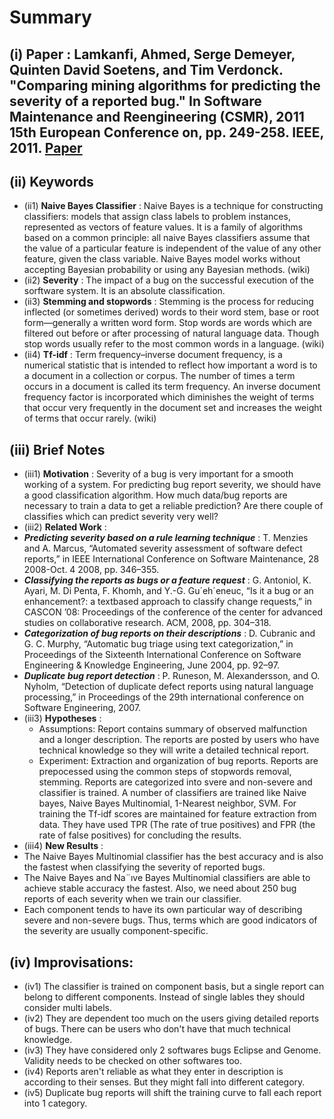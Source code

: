 # Summary 
## (i) Paper : Lamkanfi, Ahmed, Serge Demeyer, Quinten David Soetens, and Tim Verdonck. "Comparing mining algorithms for predicting the severity of a reported bug." In Software Maintenance and Reengineering (CSMR), 2011 15th European Conference on, pp. 249-258. IEEE, 2011. [Paper](Read2.pdf)

## (ii) Keywords

  * (ii1) **Naive Bayes Classifier** : Naive Bayes is a technique for constructing classifiers: models that assign class labels to problem instances, represented as vectors of feature values. It is a family of algorithms based on a common principle: all naive Bayes classifiers assume that the value of a particular feature is independent of the value of any other feature, given the class variable. Naive Bayes model works without accepting Bayesian probability or using any Bayesian methods. (wiki)
  * (ii2) **Severity** : The impact of a bug on the successful execution of the sorftware system. It is an absolute classification.
  * (ii3) **Stemming and stopwords** : Stemming is the process for reducing inflected (or sometimes derived) words to their word stem, base or root form—generally a written word form. Stop words are words which are filtered out before or after processing of natural language data. Though stop words usually refer to the most common words in a language. (wiki)
  * (ii4) **Tf-idf**  : Term frequency–inverse document frequency, is a numerical statistic that is intended to reflect how important a word is to a document in a collection or corpus. The number of times a term occurs in a document is called its term frequency. An inverse document frequency factor is incorporated which diminishes the weight of terms that occur very frequently in the document set and increases the weight of terms that occur rarely. (wiki)

## (iii) Brief Notes

  * (iii1) **Motivation** : Severity of a bug is very important for a smooth working of a system. For predicting bug report severity, we should have a good classification algorithm. How much data/bug reports are necessary to train a data to get a reliable prediction? Are there couple of classifies which can predict severity very well?
  * (iii2) **Related Work** :
   * **_Predicting severity based on a rule learning technique_** : T. Menzies and A. Marcus, “Automated severity assessment of software defect reports,” in IEEE International Conference on Software Maintenance, 28 2008-Oct. 4 2008, pp. 346–355.
   * **_Classifying the reports as bugs or a feature request_** : G. Antoniol, K. Ayari, M. Di Penta, F. Khomh, and Y.-G. Gu´eh´eneuc, “Is it a bug or an enhancement?: a textbased approach to classify change requests,” in CASCON ’08: Proceedings of the conference of the center for advanced studies on collaborative research. ACM, 2008, pp. 304–318.
   * **_Categorization of bug reports on their descriptions_** : D. Cubranic and G. C. Murphy, “Automatic bug triage using text categorization,” in Proceedings of the Sixteenth International Conference on Software Engineering & Knowledge Engineering, June 2004, pp. 92–97.
   * **_Duplicate bug report detection_** : P. Runeson, M. Alexandersson, and O. Nyholm, “Detection of duplicate defect reports using natural language processing,” in Proceedings of the 29th international conference on Software Engineering, 2007.
  * (iii3) **Hypotheses** : 
    * Assumptions: Report contains summary of observed malfunction and a longer description. The reports are posted by users who have technical knowledge so they will write a detailed technical report.
    * Experiment: Extraction and organization of bug reports. Reports are prepocessed using the common steps of stopwords removal, stemming. Reports are categorized into svere and non-severe and classifier is trained. A number of classifiers are trained like Naive bayes, Naive Bayes Multinomial, 1-Nearest neighbor, SVM. For training the Tf-idf scores are maintained for feature extraction from data. They have used TPR (The rate of true positives) and FPR (the rate of false positives) for concluding the results.
  * (iii4) **New Results** :
   * The Naive Bayes Multinomial classifier has the best accuracy and is also the fastest when classifying the severity of reported bugs.
   * The Naive Bayes and Na¨ıve Bayes Multinomial classifiers are able to achieve stable accuracy the fastest. Also, we need about 250 bug reports of each severity when we train our classifier.
   * Each component tends to have its own particular way of describing severe and non-severe bugs. Thus, terms which are good indicators of the severity are usually component-specific.

## (iv) Improvisations:
  * (iv1) The classifier is trained on component basis, but a single report can belong to different components. Instead of single lables they should consider multi labels.
  * (iv2) They are dependent too much on the users giving detailed reports of bugs. There can be users who don't have that much technical knowledge.
  * (iv3) They have considered only 2 softwares bugs Eclipse and Genome. Validity needs to be checked on other softwares too.
  * (iv4) Reports aren't reliable as what they enter in description is according to their senses. But they might fall into different category.
  * (iv5) Duplicate bug reports will shift the training curve to fall each report into 1 category.
